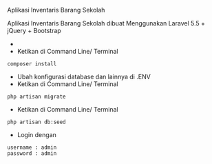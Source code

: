 Aplikasi Inventaris Barang Sekolah 

Aplikasi Inventaris Barang Sekolah dibuat Menggunakan Laravel 5.5 + jQuery + Bootstrap

- 
- Ketikan di Command Line/ Terminal
```
composer install
```
- Ubah konfigurasi database dan lainnya di .ENV
- Ketikan di Command Line/ Terminal
```
php artisan migrate
```
- Ketikan di Command Line/ Terminal
```
php artisan db:seed
```
- Login dengan
```
username : admin
password : admin
```